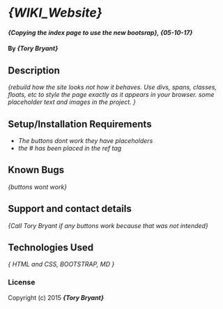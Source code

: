 # _{WIKI_Website}_

#### _{Copying the index page to use the new bootsrap}, {05-10-17}_

#### By _**{Tory Bryant}**_

## Description

_{rebuild how the site looks not how it behaves. Use divs, spans, classes, floats, etc to style the page exactly as it appears in your browser. some placeholder text and images in the project. }_

## Setup/Installation Requirements

* _The buttons dont work they have placeholders_
* _the # has been placed in the ref tag_


## Known Bugs

_{buttons wont work}_

## Support and contact details

  _{Call Tory Bryant if any buttons work because that was not intended}_

## Technologies Used

_{ HTML and CSS, BOOTSTRAP, MD }_

### License


Copyright (c) 2015 **_{Tory Bryant}_**
